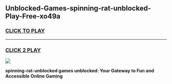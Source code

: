 
## Unblocked-Games-spinning-rat-unblocked-Play-Free-xo49a
<h3>
<a href="https://premium76.site?title=spinning-rat-unblocked&ref=23A">CLICK TO PLAY</a></h3>
<hr>

<h3>
<a href="https://premium76.site?title=spinning-rat-unblocked&ref=23A">CLICK 2 PLAY</a>
  
</h3>

<a href="https://premium76.site?title=spinning-rat-unblocked&ref=23A"><img src="https://clearcache.store/games.png"></a>


**spinning-rat-unblocked games unblocked: Your Gateway to Fun and Accessible Online Gaming**
